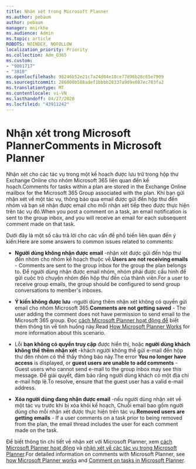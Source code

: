 ```yaml
---
title: Nhận xét trong Microsoft Planner
ms.author: pebaum
author: pebaum
manager: mnirkhe
ms.audience: Admin
ms.topic: article
ROBOTS: NOINDEX, NOFOLLOW
localization_priority: Priority
ms.collection: Adm_O365
ms.custom:
- "9001717"
- "3810"
ms.openlocfilehash: 98246b52e21c7a24d04e18ce77d96b28c65e7909
ms.sourcegitcommit: 286000b588adef1bbbb28337a9d9e087ec783fa2
ms.translationtype: MT
ms.contentlocale: vi-VN
ms.lasthandoff: 04/27/2020
ms.locfileid: "43911242"
---
```

# <a name="comments-in-microsoft-planner"></a><span data-ttu-id="fd032-102">Nhận xét trong Microsoft Planner</span><span class="sxs-lookup"><span data-stu-id="fd032-102">Comments in Microsoft Planner</span></span>

<span data-ttu-id="fd032-103">Nhận xét cho các tác vụ trong một kế hoạch được lưu trữ trong hộp thư Exchange Online cho nhóm Microsoft 365 liên quan đến kế hoạch.</span><span class="sxs-lookup"><span data-stu-id="fd032-103">Comments for tasks within a plan are stored in the Exchange Online mailbox for the Microsoft 365 Group associated with the plan.</span></span>  <span data-ttu-id="fd032-104">Khi bạn gửi nhận xét về một tác vụ, thông báo qua email được gửi đến hộp thư đến nhóm và bạn sẽ nhận được email cho mỗi nhận xét tiếp theo được thực hiện trên tác vụ đó.</span><span class="sxs-lookup"><span data-stu-id="fd032-104">When you post a comment on a task, an email notification is sent to the group inbox, and you will receive an email for each subsequent comment made on that task.</span></span>

<span data-ttu-id="fd032-105">Dưới đây là một số câu trả lời cho các vấn đề phổ biến liên quan đến ý kiến:</span><span class="sxs-lookup"><span data-stu-id="fd032-105">Here are some answers to common issues related to comments:</span></span>

- <span data-ttu-id="fd032-106">**Người dùng không nhận được email** -nhận xét được gửi đến hộp thư đến nhóm cho nhóm kế hoạch thuộc về.</span><span class="sxs-lookup"><span data-stu-id="fd032-106">**Users are not receiving emails** - Comments are sent to the group inbox for the group the plan belongs to.</span></span> <span data-ttu-id="fd032-107">Để người dùng nhận được email nhóm, nhóm phải được cấu hình để gửi cuộc trò chuyện nhóm đến hộp thư đến của thành viên.</span><span class="sxs-lookup"><span data-stu-id="fd032-107">For a user to receive group emails, the group should be configured to send group conversations to member's inboxes.</span></span>

- <span data-ttu-id="fd032-108">**Ý kiến không được lưu** -người dùng thêm nhận xét không có quyền gửi email cho nhóm Microsoft 365.</span><span class="sxs-lookup"><span data-stu-id="fd032-108">**Comments are not getting saved** -  The user adding the comment does not have permission to send email to the Microsoft 365 group.</span></span> <span data-ttu-id="fd032-109">Đọc [cách Microsoft Planner hoạt động để](https://techcommunity.microsoft.com/t5/planner-blog/how-microsoft-planner-works/ba-p/1214736) biết thêm thông tin về tình huống này.</span><span class="sxs-lookup"><span data-stu-id="fd032-109">Read [How Microsoft Planner Works](https://techcommunity.microsoft.com/t5/planner-blog/how-microsoft-planner-works/ba-p/1214736) for more information about this scenario.</span></span>

- <span data-ttu-id="fd032-110">Lỗi **bạn không có quyền truy cập** được hiển thị, hoặc **người dùng khách không thể thêm nhận xét** -khách người không thể gửi e-mail đến hộp thư đến nhóm có thể thấy thông báo này.</span><span class="sxs-lookup"><span data-stu-id="fd032-110">The error **You no longer have access** is displayed, or **guest users are unable to add comments** - Guest users who cannot send e-mail to the group inbox may see this message.</span></span> <span data-ttu-id="fd032-111">Để giải quyết, đảm bảo rằng người dùng khách có một địa chỉ e-mail hợp lệ.</span><span class="sxs-lookup"><span data-stu-id="fd032-111">To resolve, ensure that the guest user has a valid e-mail address.</span></span>

- <span data-ttu-id="fd032-112">**Xóa người dùng đang nhận được email** -nếu người dùng nhận xét về một tác vụ trước khi bị xóa khỏi kế hoạch, Chuỗi email bao gồm người dùng cho mỗi nhận xét được thực hiện trên tác vụ.</span><span class="sxs-lookup"><span data-stu-id="fd032-112">**Removed users are getting emails** -  If a user comments on a task prior to being removed from the plan, the email thread includes the user for each comment made on the task.</span></span>

<span data-ttu-id="fd032-113">Để biết thông tin chi tiết về nhận xét với Microsoft Planner, xem [cách Microsoft Planner hoạt động](https://techcommunity.microsoft.com/t5/planner-blog/how-microsoft-planner-works/ba-p/1214736) và [nhận xét về các tác vụ trong Microsoft Planner](https://support.microsoft.com/office/comment-on-tasks-in-microsoft-planner-fd4aedde-7785-4cd0-96ee-122fbc9140e1).</span><span class="sxs-lookup"><span data-stu-id="fd032-113">For detailed information on comments with Microsoft Planner, see [how Microsoft Planner works](https://techcommunity.microsoft.com/t5/planner-blog/how-microsoft-planner-works/ba-p/1214736) and [Comment on tasks in Microsoft Planner](https://support.microsoft.com/office/comment-on-tasks-in-microsoft-planner-fd4aedde-7785-4cd0-96ee-122fbc9140e1).</span></span>
